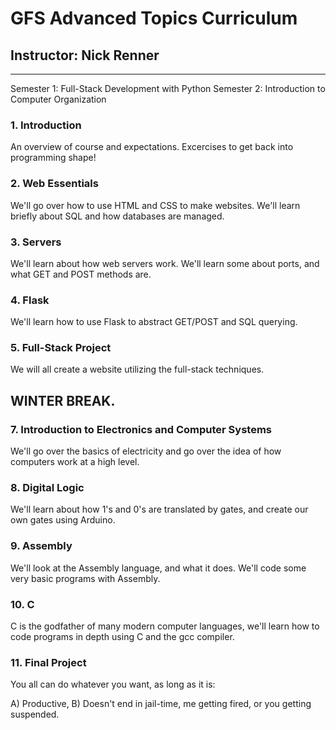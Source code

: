 # GFS Advanced Topics Curriculum
## Instructor: Nick Renner
---

Semester 1: Full-Stack Development with Python
Semester 2: Introduction to Computer Organization

### 1. Introduction

An overview of course and expectations. Excercises to get back into programming shape!

### 2. Web Essentials

We'll go over how to use HTML and CSS to make websites. We'll learn briefly about SQL and how databases are managed.

### 3. Servers

We'll learn about how web servers work. We'll learn some about ports, and what GET and POST methods are.

### 4. Flask

We'll learn how to use Flask to abstract GET/POST and SQL querying.

### 5. Full-Stack Project

We will all create a website utilizing the full-stack techniques.

## WINTER BREAK.

### 7. Introduction to Electronics and Computer Systems

We'll go over the basics of electricity and go over the idea of how computers work at a high level.

### 8. Digital Logic

We'll learn about how 1's and 0's are translated by gates, and create our own gates using Arduino.

### 9. Assembly

We'll look at the Assembly language, and what it does. We'll code some very basic programs with Assembly.

### 10. C

C is the godfather of many modern computer languages, we'll learn how to code programs in depth using C and the gcc compiler.

### 11. Final Project

You all can do whatever you want, as long as it is:

A) Productive,
B) Doesn't end in jail-time, me getting fired, or you getting suspended.
